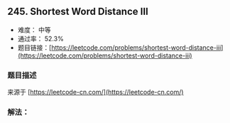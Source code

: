 ## 245. Shortest Word Distance III

- 难度： 中等
- 通过率： 52.3%
- 题目链接：[https://leetcode.com/problems/shortest-word-distance-iii](https://leetcode.com/problems/shortest-word-distance-iii)


### 题目描述

来源于 [https://leetcode-cn.com/](https://leetcode-cn.com/)



### 解法：